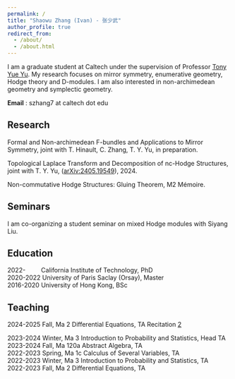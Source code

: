 ```yaml
---
permalink: /
title: "Shaowu Zhang (Ivan) - 张少武"
author_profile: true
redirect_from: 
  - /about/
  - /about.html
---
```


I am a graduate student at Caltech under the supervision of Professor [Tony Yue Yu](https://tyy.caltech.edu/). My research focuses on mirror symmetry, enumerative geometry, Hodge theory and D-modules. I am also interested in non-archimedean geometry and symplectic geometry. 

**Email** : szhang7 at caltech dot edu


Research
------
Formal and Non-archimedean F-bundles and Applications to Mirror Symmetry, joint with T. Hinault, C. Zhang, T. Y. Yu, in preparation.

Topological Laplace Transform and Decomposition of nc-Hodge Structures, joint with T. Y. Yu, ([arXiv:2405.19549](https://arxiv.org/pdf/2405.19549)), 2024.

Non-commutative Hodge Structures: Gluing Theorem, M2 Mémoire.



Seminars
------
I am co-organizing a student seminar on mixed Hodge modules with Siyang Liu.

Education
------
2022-&nbsp;&nbsp;&nbsp;&nbsp;&nbsp;&nbsp;&nbsp;&nbsp;&nbsp;California Institute of Technology, PhD  <br>
2020-2022 University of Paris Saclay (Orsay), Master <br>
2016-2020 University of Hong Kong, BSc <br>

Teaching
------
2024-2025 Fall, Ma 2 Differential Equations, TA
Recitation <a href="2024_ma2_recitation/2024 Ma 2 rec2.pdf" target="_blank">2</a>

2023-2024 Winter, Ma 3 Introduction to Probability and Statistics, Head TA <br> 
2023-2024 Fall, Ma 120a Abstract Algebra, TA <br> 
2022-2023 Spring, Ma 1c Calculus of Several Variables, TA <br> 
2022-2023 Winter, Ma 3 Introduction to Probability and Statistics, TA<br> 
2022-2023 Fall, Ma 2 Differential Equations, TA 


<div style="position: absolute; bottom: 0; right: 0; width: 150px; height: 150px; overflow: hidden;">
    <script type="text/javascript" id="clustrmaps" src="//clustrmaps.com/map_v2.js?d=tJCzo5Z4VxWGoLMIi2qWfQJGmld6YScoEBXR1XMhch0&cl=ffffff&w=a"></script>
</div>
